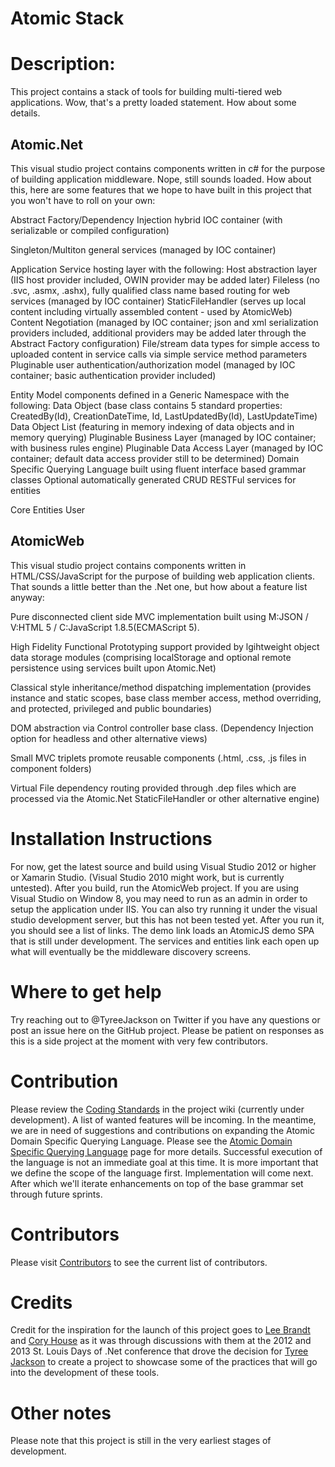 Atomic Stack
======

# Description:
This project contains a stack of tools for building multi-tiered web applications.  Wow, that's a pretty loaded statement.  How about some details.

## Atomic.Net
This visual studio project contains components written in c# for the purpose of building application middleware.  Nope, still sounds loaded.  How about this, here are some features that we hope to have built in this project that you won't have to roll on your own:

Abstract Factory/Dependency Injection hybrid IOC container (with serializable or compiled configuration)

Singleton/Multiton general services (managed by IOC container)

Application Service hosting layer with the following:
    Host abstraction layer (IIS host provider included, OWIN provider may be added later)
    Fileless (no .svc, .asmx, .ashx), fully qualified class name based routing for web services (managed by IOC container)
    StaticFileHandler (serves up local content including virtually assembled content - used by AtomicWeb)
    Content Negotiation (managed by IOC container; json and xml serialization providers included, additional providers may be added later through the Abstract Factory configuration)
    File/stream data types for simple access to uploaded content in service calls via simple service method parameters
    Pluginable user authentication/authorization model (managed by IOC container; basic authentication provider included)

Entity Model components defined in a Generic Namespace with the following:
    Data Object (base class contains 5 standard properties: CreatedBy(Id), CreationDateTime, Id, LastUpdatedBy(Id), LastUpdateTime)
    Data Object List (featuring in memory indexing of data objects and in memory querying)
    Pluginable Business Layer (managed by IOC container; with business rules engine)
    Pluginable Data Access Layer (managed by IOC container; default data access provider still to be determined)
    Domain Specific Querying Language built using fluent interface based grammar classes
    Optional automatically generated CRUD RESTFul services for entities

Core Entities
    User


## AtomicWeb
This visual studio project contains components written in HTML/CSS/JavaScript for the purpose of building web application clients.  That sounds a little better than the .Net one, but how about a feature list anyway:

Pure disconnected client side MVC implementation built using M:JSON / V:HTML 5 / C:JavaScript 1.8.5(ECMAScript 5).

High Fidelity Functional Prototyping support provided by lgihtweight object data storage modules (comprising localStorage and optional remote persistence using services built upon Atomic.Net)

Classical style inheritance/method dispatching implementation (provides instance and static scopes, base class member access, method overriding, and protected, privileged and public boundaries)

DOM abstraction via Control controller base class. (Dependency Injection option for headless and other alternative views)

Small MVC triplets promote reusable components (.html, .css, .js files in component folders)

Virtual File dependency routing provided through .dep files which are processed via the Atomic.Net StaticFileHandler or other alternative engine)

# Installation Instructions
For now, get the latest source and build using Visual Studio 2012 or higher or Xamarin Studio.  (Visual Studio 2010 might work, but is currently untested).  After you build, run the AtomicWeb project.  If you are using Visual Studio on Window 8, you may need to run as an admin in order to setup the application under IIS.  You can also try running it under the visual studio development server, but this has not been tested yet.  After you run it, you should see a list of links.  The demo link loads an AtomicJS demo SPA that is still under development.  The services and entities link each open up what will eventually be the middleware discovery screens.

# Where to get help
Try reaching out to @TyreeJackson on Twitter if you have any questions or post an issue here on the GitHub project.  Please be patient on responses as this is a side project at the moment with very few contributors.

# Contribution
Please review the [Coding Standards](https://github.com/TyreeJackson/atomic/wiki/Coding-Standards) in the project wiki (currently under development).  A list of wanted features will be incoming.  In the meantime, we are in need of suggestions and contributions on expanding the Atomic Domain Specific Querying Language.  Please see the [Atomic Domain Specific Querying Language](https://github.com/TyreeJackson/atomic/wiki/Atomic-Domain-Specific-Querying-Language) page for more details.  Successful execution of the language is not an immediate goal at this time.  It is more important that we define the scope of the language first.  Implementation will come next.  After which we'll iterate enhancements on top of the base grammar set through future sprints.

# Contributors
Please visit [Contributors](https://github.com/TyreeJackson/atomic/graphs/contributors) to see the current list of contributors.

# Credits
Credit for the inspiration for the launch of this project goes to [Lee Brandt](https://twitter.com/leebrandt) and [Cory House](https://twitter.com/housecor) as it was through discussions with them at the 2012 and 2013 St. Louis Days of .Net conference that drove the decision for [Tyree Jackson](https://twitter.com/tyreejackson) to create a project to showcase some of the practices that will go into the development of these tools.

# Other notes
Please note that this project is still in the very earliest stages of development.

